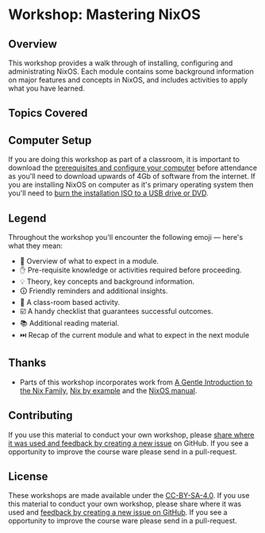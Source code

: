 # Workshop: Mastering NixOS

## Overview

This workshop provides a walk through of installing, configuring and administrating NixOS. Each module contains some background information on major features and concepts in NixOS, and includes activities to apply what you have learned.

## Topics Covered

## Computer Setup

If you are doing this workshop as part of a classroom, it is important to download the [prerequisites and configure your computer][prerequisites] before attendance as you'll need to download upwards of 4Gb of software from the internet. If you are installing NixOS on computer as it's primary operating system then you'll need to [burn the installation ISO to a USB drive or DVD][burn-the-iso].

## Legend

Throughout the workshop you'll encounter the following emoji — here's what they mean:

* 📖 Overview of what to expect in a module.
* ✋ Pre-requisite knowledge or activities required before proceeding.
* 💡 Theory, key concepts and background information.
* 🛈  Friendly reminders and additional insights.
* 🎯 A class-room based activity.
* ☑️ A handy checklist that guarantees successful outcomes.
* 📚 Additional reading material.
* ⏭️️ Recap of the current module and what to expect in the next module

## Thanks

* Parts of this workshop incorporates work from [A Gentle Introduction to the Nix Family](https://ebzzry.io/en/nix/), [Nix by example](https://jameshfisher.com/2014/09/28/nix-by-example/) and the [NixOS manual](https://nixos.org/nixos/manual/).

## Contributing

If you use this material to conduct your own workshop, please [share where it was used and feedback by creating a new issue][share-feedback] on GitHub. If you see a opportunity to improve the course ware please send in a pull-request.

## License

These workshops are made available under the [CC-BY-SA-4.0][license]. If you use this material to conduct your own workshop, please share where it was used and [feedback by creating a new issue on GitHub][share-feedback]. If you see a opportunity to improve the course ware please send in a pull-request.

<!-- in-line links -->
[burn-the-iso]: https://nixos.org/nixos/manual/index.html#sec-booting-from-usb
[prerequisites]: ./00-prerequisites/README.md
[license]: ../LICENSE.md
[share-feedback]: https://github.com/ghuntley/workshops/issues/new?labels=feedback%2C+untriaged&template=feedback.md
